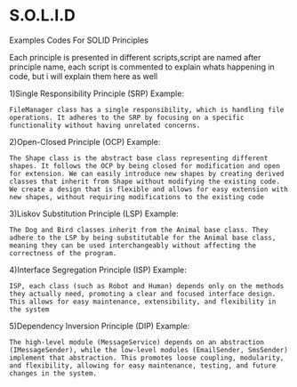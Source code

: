 # S.O.L.I.D
 Examples Codes For SOLID Principles

 Each principle is presented in different scripts,script are named after principle name, each script is commented to explain whats happening in code, but i will explain them here as well

 1)Single Responsibility Principle (SRP) Example:

    FileManager class has a single responsibility, which is handling file operations. It adheres to the SRP by focusing on a specific functionality without having unrelated concerns.

2)Open-Closed Principle (OCP) Example:

    The Shape class is the abstract base class representing different shapes. It follows the OCP by being closed for modification and open for extension. We can easily introduce new shapes by creating derived classes that inherit from Shape without modifying the existing code.
    We create a design that is flexible and allows for easy extension with new shapes, without requiring modifications to the existing code

3)Liskov Substitution Principle (LSP) Example:

    The Dog and Bird classes inherit from the Animal base class. They adhere to the LSP by being substitutable for the Animal base class, meaning they can be used interchangeably without affecting the correctness of the program.

4)Interface Segregation Principle (ISP) Example:

    ISP, each class (such as Robot and Human) depends only on the methods they actually need, promoting a clear and focused interface design. This allows for easy maintenance, extensibility, and flexibility in the system

5)Dependency Inversion Principle (DIP) Example:

    The high-level module (MessageService) depends on an abstraction (IMessageSender), while the low-level modules (EmailSender, SmsSender) implement that abstraction. This promotes loose coupling, modularity, and flexibility, allowing for easy maintenance, testing, and future changes in the system.


